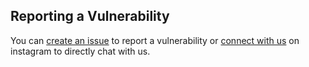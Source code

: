 ## Reporting a Vulnerability

You can [create an issue](https://github.com/zeroday-in/CodeSpot/issues/new?assignees=Dev-Mehta&labels=security) to report a vulnerability or [connect with us](https://instagram.com/zeroday.in/) on instagram to directly chat with us.
